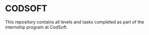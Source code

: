 # CODSOFT
This repository contains all levels and tasks completed as part of the internship program at CodSoft.
